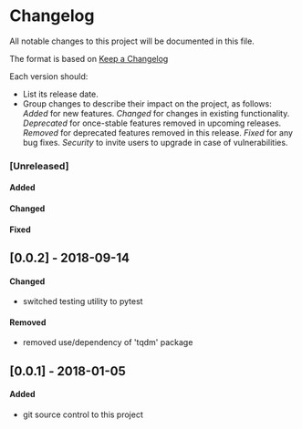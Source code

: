 # Changelog
All notable changes to this project will be documented in this file.

The format is based on [Keep a Changelog](http://keepachangelog.com/en/1.0.0/)

Each version should:
- List its release date.
- Group changes to describe their impact on the project, as follows:
*Added* for new features.
*Changed* for changes in existing functionality.
*Deprecated* for once-stable features removed in upcoming releases.
*Removed* for deprecated features removed in this release.
*Fixed* for any bug fixes.
*Security* to invite users to upgrade in case of vulnerabilities.

### [Unreleased]
#### Added

#### Changed

#### Fixed

## [0.0.2] - 2018-09-14
#### Changed
- switched testing utility to pytest

#### Removed
- removed use/dependency of 'tqdm' package


## [0.0.1] - 2018-01-05
#### Added
- git source control to this project